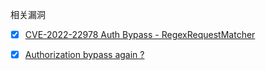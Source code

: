 相关漏洞


- [x] [CVE-2022-22978 Auth Bypass - RegexRequestMatcher](img/CVE-2022-22978.png)
- [x] [Authorization bypass again ?](auth-bypass%20again.md) 

